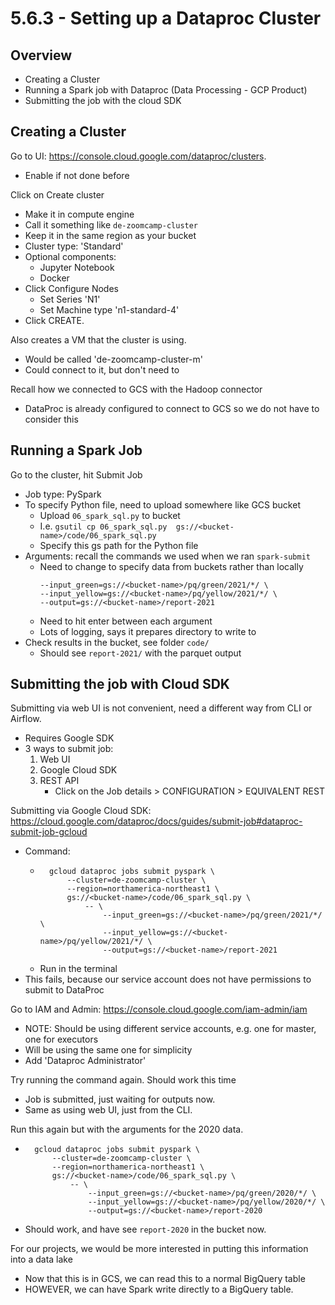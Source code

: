 # 5.6.3 - Setting up a Dataproc Cluster

## Overview
- Creating a Cluster
- Running a Spark job with Dataproc (Data Processing - GCP Product)
- Submitting the job with the cloud SDK

## Creating a Cluster
Go to UI: https://console.cloud.google.com/dataproc/clusters.
- Enable if not done before

Click on Create cluster
- Make it in compute engine
- Call it something like `de-zoomcamp-cluster`
- Keep it in the same region as your bucket
- Cluster type: 'Standard'
- Optional components:
    - Jupyter Notebook
    - Docker
- Click Configure Nodes
    - Set Series 'N1'
    - Set Machine type 'n1-standard-4'
- Click CREATE.

Also creates a VM that the cluster is using.
- Would be called 'de-zoomcamp-cluster-m'
- Could connect to it, but don't need to

Recall how we connected to GCS with the Hadoop connector
- DataProc is already configured to connect to GCS so we do not have to consider this

## Running a Spark Job
Go to the cluster, hit Submit Job
- Job type: PySpark
- To specify Python file, need to upload somewhere like GCS bucket
    - Upload `06_spark_sql.py` to bucket
    - I.e. `gsutil cp 06_spark_sql.py  gs://<bucket-name>/code/06_spark_sql.py`
    - Specify this gs path for the Python file
- Arguments: recall the commands we used when we ran `spark-submit`
    - Need to change to specify data from buckets rather than locally
        ```
        --input_green=gs://<bucket-name>/pq/green/2021/*/ \
        --input_yellow=gs://<bucket-name>/pq/yellow/2021/*/ \
        --output=gs://<bucket-name>/report-2021
        ```
    - Need to hit enter between each argument
    - Lots of logging, says it prepares directory to write to
- Check results in the bucket, see folder `code/`
    - Should see `report-2021/` with the parquet output

## Submitting the job with Cloud SDK
Submitting via web UI is not convenient, need a different way from CLI or Airflow.
- Requires Google SDK
- 3 ways to submit job:
    1. Web UI
    2. Google Cloud SDK
    3. REST API
        - Click on the Job details > CONFIGURATION > EQUIVALENT REST

Submitting via Google Cloud SDK: https://cloud.google.com/dataproc/docs/guides/submit-job#dataproc-submit-job-gcloud
- Command:
    - ```
        gcloud dataproc jobs submit pyspark \
            --cluster=de-zoomcamp-cluster \
            --region=northamerica-northeast1 \
            gs://<bucket-name>/code/06_spark_sql.py \
                -- \
                    --input_green=gs://<bucket-name>/pq/green/2021/*/ \
                    --input_yellow=gs://<bucket-name>/pq/yellow/2021/*/ \
                    --output=gs://<bucket-name>/report-2021
        ```
    - Run in the terminal
- This fails, because our service account does not have permissions to submit to DataProc

Go to IAM and Admin: https://console.cloud.google.com/iam-admin/iam
- NOTE: Should be using different service accounts, e.g. one for master, one for executors
- Will be using the same one for simplicity
- Add 'Dataproc Administrator'

Try running the command again. Should work this time
- Job is submitted, just waiting for outputs now.
- Same as using web UI, just from the CLI.

Run this again but with the arguments for the 2020 data.
- ```
    gcloud dataproc jobs submit pyspark \
        --cluster=de-zoomcamp-cluster \
        --region=northamerica-northeast1 \
        gs://<bucket-name>/code/06_spark_sql.py \
            -- \
                --input_green=gs://<bucket-name>/pq/green/2020/*/ \
                --input_yellow=gs://<bucket-name>/pq/yellow/2020/*/ \
                --output=gs://<bucket-name>/report-2020
    ```
- Should work, and have see `report-2020` in the bucket now.

For our projects, we would be more interested in putting this information into a data lake
- Now that this is in GCS, we can read this to a normal BigQuery table
- HOWEVER, we can have Spark write directly to a BigQuery table.